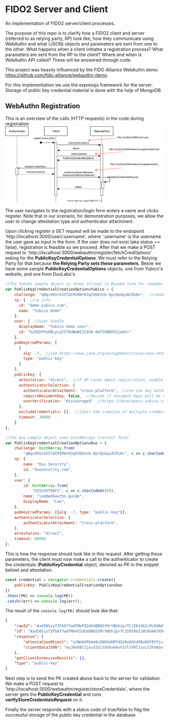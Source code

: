 # FIDO2 Server and Client
An implementation of FIDO2 server/client processes.

The purpose of this repo is to clarify how a FIDO2 client and server (referred to as relying party, RP) look like, how they communicate using WebAuthn and what (JSON) objects and parameters are sent from one to the other. 
What happens when a client initiates a registration process? What parameters are sent from the RP to the client? Where and when is WebAuthn API called? These will be answered through code.

This project was heavily influenced by the FIDO Alliance WebAuthn demo https://github.com/fido-alliance/webauthn-demo.

For this implementation we use the expressjs framework for the server. Storage of public key credential material is done with the help of MongoDB.

## WebAuthn Registration
This is an overview of the calls (HTTP requests) in the code during registration <br>
<img src="./sources/webauthn_registration.svg"> <br>

The user navigates to the registration/login form enters a name and clicks register. Note that in our scenario, for demonstration purposes, we allow the user to change attestation type and authenticator attachment.

Upon clicking register a GET request will be made to the endopoint 'http://localhost:3000/user/:username', where ':username' is the username the user gave as input in the form. If the user does not exist (aka status == false), registration is feasible so we proceed.
After that we make a POST request to 'http://localhost:3000/webauthn/register/fetchCredOptions' asking for the **PublicKeyCredentialOptions**. We must refer to the Relying Party for that because **the Relying Party sets these parameters**. Below we have some sample **PublicKeyCredentialOptions** objects, one from Yubico's website, and one from DuoLabs's.

```js
//The Yubiko sample object is shows strings in Base64 form for readability
var PublicKeyCredentialCreationOptionsYubico = {
    challenge: "qNqrdXUrk5S7dCM1MAYH3qSVDXznb-6prQoGqiACR10=",  //randomly generated, prevents replay attacks, must be signed
    rp: {  //rp info
      id: "demo.yubico.com",
      name: "Yubico Demo"
    },
    user: {  //user handle
      displayName: "Yubico demo user",
      id: "bz9ZDfHzOBLycqISTAdWwWIZt8VO-6mT3hBNXS5jwmY="
    },
    pubKeyCredParams: [
      {
        alg: -7,  //see https://www.iana.org/assignments/cose/cose.xhtml#algorithms full registry
        type: "public-key"
      }
    ],
    publicKey: {
      attestation: "direct",  //if RP cares about registration, enable this flag. Values: none (no attestation), direct (do attestation), indirect (let the authenticator decide)
      authenticatorSelection: {
        authenticatorAttachment: "cross-platform",  //can use any authenticator - platform/roaming
        requireResidentKey: false,  //decide if resident keys will be used or not! Values: true/false 
        userVerification: "discouraged"  //https://developers.yubico.com/WebAuthn/WebAuthn_Developer_Guide/User_Presence_vs_User_Verification.html
      },
      excludeCredentials: [],  //limit the creation of multiple credentials
      timeout: 30000
    }
};
```

```js
//The duo sample object uses Uint8Arrays (correct form)
var PublicKeyCredentialCreationOptionsDuo = {
    challenge: Uint8Array.from(
        "qNqrdXUrk5S7dCM1MAYH3qSVDXznb-6prQoGqiACR10=", c => c.charCodeAt(0)),
    rp: {
        name: "Duo Security",
        id: "duosecurity.com",
    },
    user: {
        id: Uint8Array.from(
            "UZSL85T9AFC", c => c.charCodeAt(0)),
        name: "lee@webauthn.guide",
        displayName: "Lee",
    },
    pubKeyCredParams: [{alg: -7, type: "public-key"}],
    authenticatorSelection: {
        authenticatorAttachment: "cross-platform",
    },
    attestation: "direct",
    timeout: 60000
};
```

This is how the response should look like in this request. After getting these parameters, the client must now make a call to the authenticator to create the credentials (**PublicKeyCredential** object, denoted as PK in the snippet below) and attestation.

```js
const credential = navigator.credentials.create({
    publicKey: PublicKeyCredentialCreationOptionsDuo
})
.then((PK) => console.log(PK))
.catch((err) => console.log(err));
```

The result of the `console.log(PK)` should look like that:

```json
{
    "rawId": "Aad50Szy7ZFb8f7wdfMmFO2dUdQB8StMrYBbhJprTCJIKVdbIiMs9dAATKOvUpoKfmyh662ZsO1J5PQUsi9yKNumDR-ZD4wevDYZnwprytGf5rn6ydyxQQtBYPSwS8u23FdVBxBqHa8",
    "id": "Aad50Szy7ZFb8f7wdfMmFO2dUdQB8StMrYBbhJprTCJIKVdbIiMs9dAATKOvUpoKfmyh662ZsO1J5PQUsi9yKNumDR-ZD4wevDYZnwprytGf5rn6ydyxQQtBYPSwS8u23FdVBxBqHa8",
    "response": {
        "attestationObject": "o2NmbXRkbm9uZWdhdHRTdG10oGhhdXRoRGF0YVjszHUM-fXe8fPTc7IQdAU8xhonRmZeDznRqJqecdVRcUNFYfOzo63OAAI1vMYKZIsLJfHwVQMAaAGnedEs8u2RW_H-8HXzJhTtnVHUAfErTK2AW4Saa0wiSClXWyIjLPXQAEyjr1KaCn5soeutmbDtSeT0FLIvcijbpg0fmQ-MHrw2GZ8Ka8rRn-a5-sncsUELQWD0sEvLttxXVQcQah2vpQECAyYgASFYIMG7Y3fOeGecLpfn7XF_sV4OTc41tsbEPSECGfCiK480IlggH9-qVehm6Gj25SyZau17mB5c0YoTWBZ8ngdEka4EqOY",
        "clientDataJSON": "eyJ0eXBlIjoid2ViYXV0aG4uY3JlYXRlIiwiY2hhbGxlbmdlIjoib0dvd2lrQVZHcnZ4Y01uck50ODlCY0dsWnIwVVUwVWxfSm82U0R5RXJrTSIsIm9yaWdpbiI6Imh0dHBzOi8vd2ViYXV0aG53b3Jrcy5naXRodWIuaW8iLCJjcm9zc09yaWdpbiI6ZmFsc2V9"
    },
    "getClientExtensionResults": {},
    "type": "public-key"
}
```

Next step is to send the PK created above back to the server for validation. We make a POST request to 'http://localhost:3000/webauthn/register/storeCredentials', where the server gets the **PublicKeyCredential** and runs **verifyStoreCredentialsRequest** on it.

Finally the server responds with a status code of true/false to flag the successful storage of the public key credential in the database